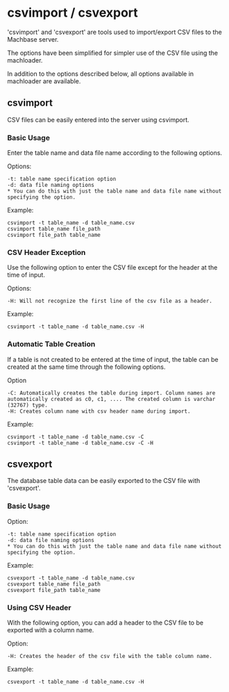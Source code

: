 # csvimport / csvexport

'csvimport' and 'csvexport' are tools used to import/export CSV files to the Machbase server.

The options have been simplified for simpler use of the CSV file using the machloader.

In addition to the options described below, all options available in machloader are available.

## csvimport 

CSV files can be easily entered into the server using csvimport.

### Basic Usage

Enter the table name and data file name according to the following options.

Options:

```
-t: table name specification option
-d: data file naming options
* You can do this with just the table name and data file name without specifying the option.
```

Example:

```
csvimport -t table_name -d table_name.csv
csvimport table_name file_path
csvimport file_path table_name
```

### CSV Header Exception

Use the following option to enter the CSV file except for the header at the time of input.

Options:

```
-H: Will not recognize the first line of the csv file as a header.
```

Example:

```
csvimport -t table_name -d table_name.csv -H
```

### Automatic Table Creation

If a table is not created to be entered at the time of input, the table can be created at the same time through the following options.

Option

```
-C: Automatically creates the table during import. Column names are automatically created as c0, c1, .... The created column is varchar (32767) type.
-H: Creates column name with csv header name during import.
```

Example:

```
csvimport -t table_name -d table_name.csv -C
csvimport -t table_name -d table_name.csv -C -H
```

## csvexport

The database table data can be easily exported to the CSV file with 'csvexport'.

### Basic Usage

Option:

```
-t: table name specification option
-d: data file naming options
* You can do this with just the table name and data file name without specifying the option.
```

Example:

```
csvexport -t table_name -d table_name.csv
csvexport table_name file_path
csvexport file_path table_name
```

### Using CSV Header

With the following option, you can add a header to the CSV file to be exported with a column name.

Option:

```
-H: Creates the header of the csv file with the table column name.
```

Example:

```
csvexport -t table_name -d table_name.csv -H
```
